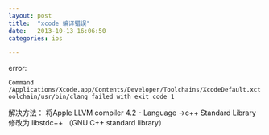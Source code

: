 ```yaml
---
layout: post
title:  "xcode 编译错误"
date:   2013-10-13 16:06:50
categories: ios

---
```

error:

`Command /Applications/Xcode.app/Contents/Developer/Toolchains/XcodeDefault.xctoolchain/usr/bin/clang failed with exit code 1`

解决方法：
将Apple LLVM compiler 4.2 - Language ->c++ Standard Library 修改为 libstdc++ （GNU C++ standard library）

